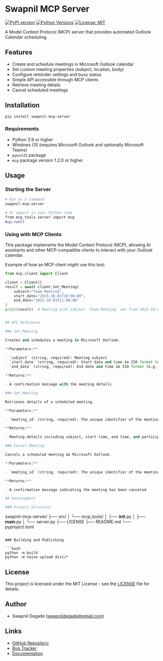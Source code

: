 # Swapnil MCP Server

[![PyPI version](https://img.shields.io/pypi/v/swapnil-mcp-server.svg)](https://pypi.org/project/swapnil-mcp-server/)
[![Python Versions](https://img.shields.io/pypi/pyversions/swapnil-mcp-server.svg)](https://pypi.org/project/swapnil-mcp-server/)
[![License: MIT](https://img.shields.io/badge/License-MIT-yellow.svg)](https://opensource.org/licenses/MIT)

A Model Context Protocol (MCP) server that provides automated Outlook Calendar scheduling.

## Features

- Create and schedule meetings in Microsoft Outlook calendar
- Set custom meeting properties (subject, location, body)
- Configure reminder settings and busy status
- Simple API accessible through MCP clients
- Retrieve meeting details
- Cancel scheduled meetings

## Installation

```bash
pip install swapnil-mcp-server
```

### Requirements

- Python 3.9 or higher
- Windows OS (requires Microsoft Outlook and optionally Microsoft Teams)
- `pywin32` package
- `mcp` package version 1.2.0 or higher

## Usage

### Starting the Server

```bash
# Run as a command
swapnil-mcp-server

# Or import in your Python code
from mcp_tools.server import mcp
mcp.run()
```

### Using with MCP Clients

This package implements the Model Context Protocol (MCP), allowing AI assistants and other MCP-compatible clients to interact with your Outlook calendar.

Example of how an MCP client might use this tool:

```python
from mcp.client import Client

client = Client()
result = await client.Set_Meeting(
    subject="Team Meeting",
    start_date="2023-10-01T10:00:00",
    end_date="2023-10-01T11:00:00"
)
print(result)  # Meeting with subject 'Team Meeting' set from 2023-10-01T10:00:00 to 2023-10-01T11:00:00.


## API Reference

### Set_Meeting

Creates and schedules a meeting in Microsoft Outlook.

**Parameters:**

- `subject` (string, required): Meeting subject
- `start_date` (string, required): Start date and time in ISO format (e.g., "2023-10-01T10:00:00")
- `end_date` (string, required): End date and time in ISO format (e.g., "2023-10-01T11:00:00")

**Returns:**

- A confirmation message with the meeting details

### Get_Meeting

Retrieves details of a scheduled meeting.

**Parameters:**

- `meeting_id` (string, required): The unique identifier of the meeting

**Returns:**

- Meeting details including subject, start time, end time, and participants

### Cancel_Meeting

Cancels a scheduled meeting in Microsoft Outlook.

**Parameters:**

- `meeting_id` (string, required): The unique identifier of the meeting

**Returns:**

- A confirmation message indicating the meeting has been canceled

## Development

### Project Structure

```
swapnil-mcp-server/
├── src/
│   └── mcp_tools/
│       ├── __init__.py
│       ├── __main__.py
│       └── server.py
├── LICENSE
├── README.md
└── pyproject.toml
```

### Building and Publishing

```bash
python -m build
python -m twine upload dist/*
```

## License

This project is licensed under the MIT License - see the [LICENSE](LICENSE) file for details.

## Author

- Swapnil Dagade (swapnildagade@gmail.com)

## Links

- [GitHub Repository](https://github.com/swapnildagade/swapnil-mcp-server)
- [Bug Tracker](https://github.com/swapnildagade/swapnil-mcp-server/issues)
- [Documentation](https://github.com/swapnildagade/swapnil-mcp-server#readme)
